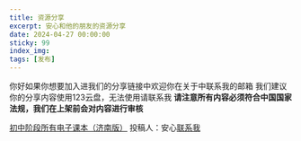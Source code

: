 ```yaml
---
title: 资源分享
excerpt: 安心和他的朋友的资源分享
date: 2024-04-27 00:00:00
sticky: 99
index_img: 
tags: [发布]
---
```

你好如果你想要加入进我们的分享链接中欢迎你在关于中联系我的邮箱
我们建议你的分享内容使用123云盘，无法使用请联系我
**请注意所有内容必须符合中国国家法规，我们在上架前会对内容进行审核**
<!-- more -->
[初中阶段所有电子课本（济南版）](https://www.123pan.com/s/zp7KVv-GVxtd.html) 投稿人：安心[联系我](mailto:service@anson.fun)